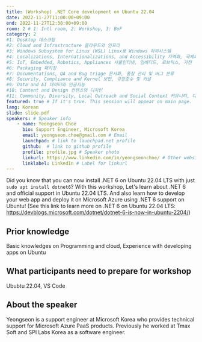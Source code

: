 ```yaml
---
title: (Workshop) .NET Core development on Ubuntu 22.04
date: 2022-11-27T11:00:00+09:00
end: 2022-11-27T12:30:00+09:00
room: 2 # 1: Intl room, 2: Workshop, 3: BoF
category: 2
#1: Desktop 데스크탑
#2: Cloud and Infrastructure 클라우드와 인프라
#3: Windows Subsystem for Linux (WSL) Linux용 Windows 하위시스템
#4: Localizations, Internationalizations, and Accessibility 지역화, 국제화 및 접근성
#5: IoT, Embedded, Robotics, Appliances 사물인터넷, 임베디드, 로보틱스, 가전
#6: Packaging 패키징
#7: Documentations, QA and Bug triage 문서화, 품질 관리 및 버그 분류
#8: Security, Compliance and Kernel 보안, 규정준수 및 커널
#9: Data and AI 데이터와 인공지능
#10: Content and Design 컨텐츠와 디지인
#11: Community, Diversity, Local Outreach and Social Context 커뮤니티, 다양성, 지역 사회 협력과 사회적 관점
featured: true # If it's true. This session will appear on main page.
lang: Korean
slide: slide.pdf
speakers: # Speaker info
    - name: Yeongseon Choe
      bio: Support Engineer, Microsoft Korea
      email: yeongseon.choe@gmail.com # Email
      launchpad: # link to launchpad.net profile
      github:  # link to github profile
      profile: profile.jpg # Speaker photo
      linkurl: https://www.linkedin.com/in/yeongseonchoe/ # Other website link url
      linklabel: LinkedIn # Label for linkurl
---
```

Did you know that you can now install .NET 6 on Ubuntu 22.04 LTS with just `sudo apt install dotnet6`?
With this workshop, Let's learn about .NET 6 and official support in Ubuntu 22.04 LTS.
And also learn how to develop your web app and deploy it on Microsoft Azure using .NET 6 support on Ubuntu! 
(See this link to learn more on .NET 6 on Ubuntu 22.04 LTS: https://devblogs.microsoft.com/dotnet/dotnet-6-is-now-in-ubuntu-2204/)

## Prior knowledge
Basic knowledges on Programming and cloud, Experience with developing apps on Ubuntu

## What participants need to prepare for workshop
Ububtu 22.04, VS Code

## About the speaker
Yeongseon is a support engineer at Microsoft Korea who provides technical support for Microsoft Azure PaaS products. Previously he worked at Tmax Soft and SPI Labs Korea as a software engineer.